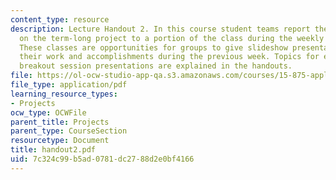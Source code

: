 ```yaml
---
content_type: resource
description: Lecture Handout 2. In this course student teams report their progress
  on the term-long project to a portion of the class during the weekly "breakout sessions".
  These classes are opportunities for groups to give slideshow presentations explaining
  their work and accomplishments during the previous week. Topics for each of the
  breakout session presentations are explained in the handouts.
file: https://ol-ocw-studio-app-qa.s3.amazonaws.com/courses/15-875-applications-of-system-dynamics-spring-2004/7c324c99b5ad0781dc2788d2e0bf4166_handout2.pdf
file_type: application/pdf
learning_resource_types:
- Projects
ocw_type: OCWFile
parent_title: Projects
parent_type: CourseSection
resourcetype: Document
title: handout2.pdf
uid: 7c324c99-b5ad-0781-dc27-88d2e0bf4166
---
```

